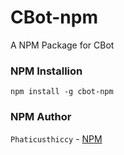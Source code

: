 # CBot-npm
A NPM Package for CBot

### NPM Installion
`npm install -g cbot-npm`

### NPM Author
`Phaticusthiccy` - [NPM](https://www.npmjs.com/package/whatsasena-npm)
